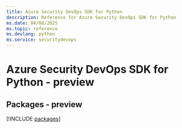 ```yaml
---
title: Azure Security DevOps SDK for Python
description: Reference for Azure Security DevOps SDK for Python
ms.date: 04/08/2025
ms.topic: reference
ms.devlang: python
ms.service: securitydevops
---
```

# Azure Security DevOps SDK for Python - preview
## Packages - preview
[!INCLUDE [packages](security-devops-index.md)]